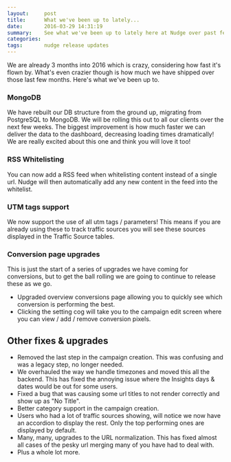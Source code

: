```yaml
---
layout:     post
title:      What we've been up to lately...
date:       2016-03-29 14:31:19
summary:    See what we've been up to lately here at Nudge over past few months.
categories:
tags:       nudge release updates
---
```


We are already 3 months into 2016 which is crazy, considering how fast it's flown by. What's even crazier though is how much we have shipped over those last few months. Here's what we've been up to.

### MongoDB <br>
  We have rebuilt our DB structure from the ground up, migrating from PostgreSQL to MongoDB. We will be rolling this out to all our clients over the next few weeks. The biggest improvement is how much faster we can deliver the data to the dashboard, decreasing loading times dramatically! We are really excited about this one and think you will love it too!

### RSS Whitelisting<br>
  You can now add a RSS feed when whitelisting content instead of a single url. Nudge will then automatically add any new content in the feed into the whitelist.

### UTM tags support<br>
  We now support the use of all utm tags / parameters! This means if you are already using these to track traffic sources you will see these sources displayed in the Traffic Source tables.

### Conversion page upgrades <br>
  This is just the start of a series of upgrades we have coming for conversions, but to get the ball rolling we are going to continue to release these as we go.

  - Upgraded overview conversions page allowing you to quickly see which conversion is performing the best.
  - Clicking the setting cog will take you to the campaign edit screen where you can view / add / remove conversion pixels.

## Other fixes & upgrades
  - Removed the last step in the campaign creation. This was confusing and was a legacy step, no longer needed.
  - We overhauled the way we handle timezones and moved this all the backend. This has fixed the annoying issue where the Insights days & dates would be out for some users.
  - Fixed a bug that was causing some url titles to not render correctly and show up as "No Title".
  - Better category support in the campaign creation.
  - Users who had a lot of traffic sources showing, will notice we now have an accordion to display the rest. Only the top performing ones are displayed by default.
  - Many, many, upgrades to the URL normalization. This has fixed almost all cases of the pesky url merging many of you have had to deal with.
  - Plus a whole lot more.
